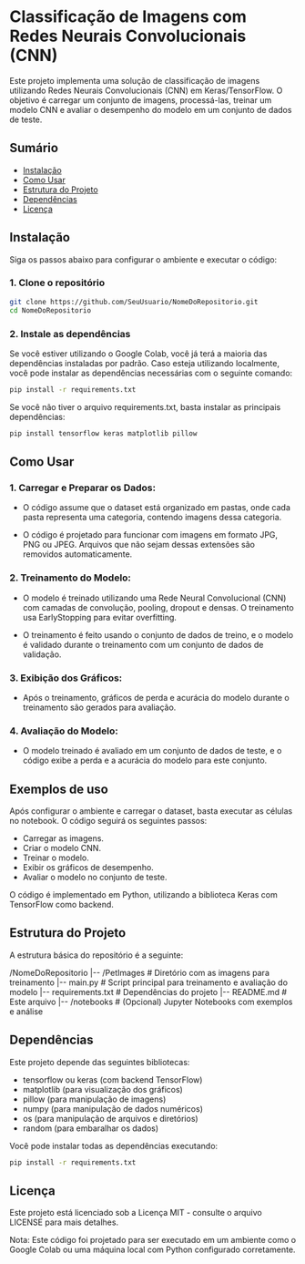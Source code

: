 # Classificação de Imagens com Redes Neurais Convolucionais (CNN)

Este projeto implementa uma solução de classificação de imagens utilizando Redes Neurais Convolucionais (CNN) em Keras/TensorFlow. O objetivo é carregar um conjunto de imagens, processá-las, treinar um modelo CNN e avaliar o desempenho do modelo em um conjunto de dados de teste.

## Sumário
- [Instalação](#instalação)
- [Como Usar](#como-usar)
- [Estrutura do Projeto](#estrutura-do-projeto)
- [Dependências](#dependências)
- [Licença](#licença)

## Instalação

Siga os passos abaixo para configurar o ambiente e executar o código:

### 1. Clone o repositório

```bash
git clone https://github.com/SeuUsuario/NomeDoRepositorio.git
cd NomeDoRepositorio
```
### 2. Instale as dependências

Se você estiver utilizando o Google Colab, você já terá a maioria das dependências instaladas por padrão. Caso esteja utilizando localmente, você pode instalar as dependências necessárias com o seguinte comando:

```bash
pip install -r requirements.txt
```

Se você não tiver o arquivo requirements.txt, basta instalar as principais dependências:

```bash
pip install tensorflow keras matplotlib pillow
```

## Como Usar

### 1. Carregar e Preparar os Dados:

- O código assume que o dataset está organizado em pastas, onde cada pasta representa uma categoria, contendo imagens dessa categoria.

- O código é projetado para funcionar com imagens em formato JPG, PNG ou JPEG. Arquivos que não sejam dessas extensões são removidos automaticamente.

### 2. Treinamento do Modelo:

- O modelo é treinado utilizando uma Rede Neural Convolucional (CNN) com camadas de convolução, pooling, dropout e densas. O treinamento usa EarlyStopping para evitar overfitting.

- O treinamento é feito usando o conjunto de dados de treino, e o modelo é validado durante o treinamento com um conjunto de dados de validação.

### 3. Exibição dos Gráficos:

- Após o treinamento, gráficos de perda e acurácia do modelo durante o treinamento são gerados para avaliação.

### 4. Avaliação do Modelo:

- O modelo treinado é avaliado em um conjunto de dados de teste, e o código exibe a perda e a acurácia do modelo para este conjunto.

## Exemplos de uso

Após configurar o ambiente e carregar o dataset, basta executar as células no notebook. O código seguirá os seguintes passos:

- Carregar as imagens.
- Criar o modelo CNN.
- Treinar o modelo.
- Exibir os gráficos de desempenho.
- Avaliar o modelo no conjunto de teste.

O código é implementado em Python, utilizando a biblioteca Keras com TensorFlow como backend.

## Estrutura do Projeto

A estrutura básica do repositório é a seguinte:

/NomeDoRepositorio
|-- /PetImages                # Diretório com as imagens para treinamento
|-- main.py                   # Script principal para treinamento e avaliação do modelo
|-- requirements.txt          # Dependências do projeto
|-- README.md                 # Este arquivo
|-- /notebooks                # (Opcional) Jupyter Notebooks com exemplos e análise

## Dependências

Este projeto depende das seguintes bibliotecas:

- tensorflow ou keras (com backend TensorFlow)
- matplotlib (para visualização dos gráficos)
- pillow (para manipulação de imagens)
- numpy (para manipulação de dados numéricos)
- os (para manipulação de arquivos e diretórios)
- random (para embaralhar os dados)

Você pode instalar todas as dependências executando:

```bash
pip install -r requirements.txt
```

## Licença

Este projeto está licenciado sob a Licença MIT - consulte o arquivo LICENSE para mais detalhes.

Nota: Este código foi projetado para ser executado em um ambiente como o Google Colab ou uma máquina local com Python configurado corretamente.